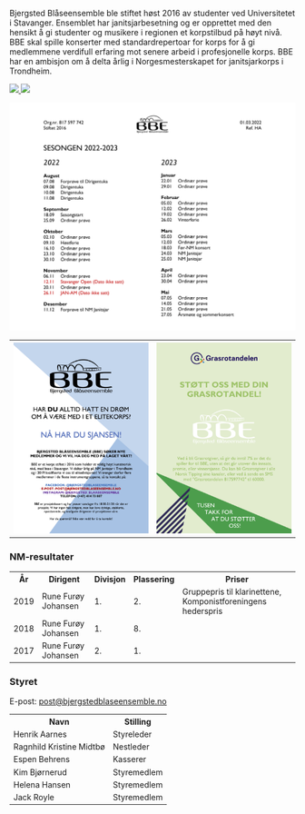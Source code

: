 <!--                  

+---------------------------------------------------------------+
|                          MMMMMMMMMMMMMM                       |
|                       MM                MM                    |
|                     M                      M                  |
|         MM    MMM  MMMM   M   M              M                |
|         M M  M   MM    M M     M               M              |
|         M..M.M...MN.....M.......M................M            |
|                                                               |
|    MMMMMMMMMMMMM         MMMMMMMMMMMMM         MMMMMMMMMMMMM  |
|  MMMM         MMMM     MMMM         MMMM      MMMM            |
|  MMMM          MMM     MMMM          MMM     MMMMM            |
|  MMMM         MMMM     MMMM         MMMM     MMMMM            |
|  MMMMMMMMMMMMMMM       MMMMMMMMMMMMMMM       MMMMMMMMMMMMM    |
|  MMMM        MMMMM     MMMM        MMMMM     MMMMM            |
|  MMMM         MMMMM    MMMM         MMMMM    MMMMM            |
|  MMMM          MMMM    MMMM          MMMM     MMMM            |
|   MMMM        MMMM      MMMM        MMMM      MMMM            |
|     MMMMMMMMMMMMM         MMMMMMMMMMMMM        MMMMMMMMMMMMM  | 
+---------------------------------------------------------------+

-->

<!-- ## Bjergsted Blåseensemble -->

Bjergsted Blåseensemble ble stiftet høst 2016 av studenter ved Universitetet i Stavanger. Ensemblet har janitsjarbesetning og er opprettet med den hensikt å gi studenter og musikere i regionen et korpstilbud på høyt nivå. BBE skal spille konserter med standardrepertoar for korps for å gi medlemmene verdifull erfaring mot senere arbeid i profesjonelle korps. BBE har en ambisjon om å delta årlig i Norgesmesterskapet for janitsjarkorps i Trondheim.

<a href="https://www.facebook.com/bjergstedblaseensemble/" target="_blank" >
  <img src="https://img.shields.io/badge/Facebook-1877F2?style=for-the-badge&logo=facebook&logoColor=white" />
</a>
<a href="https://www.instagram.com/bjergsted_blaaseensemble/" target="_blank" >
  <img src="https://img.shields.io/badge/Instagram-E4405F?style=for-the-badge&logo=instagram&logoColor=white" />
</a>

![aktivitetsplan](bilder/aktivitetsplan.png?raw=true)

<table>
    <tr>
        <th><img src="bilder/bli_med.png?raw=true"></th>
        <th><img src="bilder/grasrot.png?raw=true"></th>
    </tr>
</table>

<!--
![bli med](bilder/bli_med.png?raw=true)
![bli med](bilder/grasrot.png?raw=true)
-->

### NM-resultater

<table>
    <tr>
        <th>År</th>
        <th>Dirigent</th>
        <th>Divisjon</th>
        <th>Plassering</th>
        <th>Priser</th>
    </tr>
    <tr>
        <td>2019</td>
        <td>Rune Furøy Johansen</td>
        <td>1.</td>
        <td>2.</td>
        <td>Gruppepris til klarinettene, Komponistforeningens hederspris</td>
    </tr>
    <tr>
        <td>2018</td>
        <td>Rune Furøy Johansen</td>
        <td>1.</td>
        <td>8.</td>
        <td></td>
    </tr>
    <tr>
        <td>2017</td>
        <td>Rune Furøy Johansen</td>
        <td>2.</td>
        <td>1.</td>
        <td></td>
    </tr>
</table>

### Styret

E-post: <a href="mailto:post@bjergstedblaseensemble.no">post@bjergstedblaseensemble.no</a>

<table>
    <tr>
        <th>Navn</th>
        <th>Stilling</th>
    </tr>
    <tr>
        <td>Henrik Aarnes</td>
        <td>Styreleder</td>
    </tr>
    <tr>
        <td>Ragnhild Kristine Midtbø</td>
        <td>Nestleder</td>
    </tr>
    <tr>
        <td>Espen Behrens</td>
        <td>Kasserer</td>
    </tr>
    <tr>
        <td>Kim Bjørnerud</td>
        <td>Styremedlem</td>
    </tr>
    <tr>
        <td>Helena Hansen</td>
        <td>Styremedlem</td>
    </tr>
    <tr>
        <td>Jack Royle</td>
        <td>Styremedlem</td>
    </tr>
</table>

<!--
### Vi øver i lille konsertsal
    
<iframe src="https://www.google.com/maps/d/embed?mid=16oeUWaAjcMm2C-TBewSvd6ztNElpXuwF"></iframe>
-->
